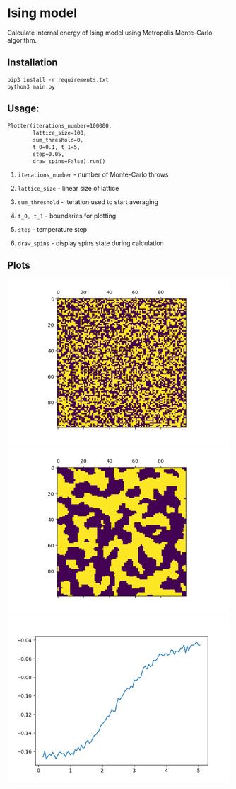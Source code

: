 # Ising model

Calculate internal energy of Ising model using Metropolis Monte-Carlo algorithm.

## Installation

    pip3 install -r requirements.txt
    python3 main.py

## Usage:

    Plotter(iterations_number=100000,
		    lattice_size=100,
		    sum_threshold=0,
		    t_0=0.1, t_1=5,
		    step=0.05,
		    draw_spins=False).run()


1) `iterations_number` - number of Monte-Carlo throws

2) `lattice_size` - linear size of lattice

3) `sum_threshold` - iteration used to start averaging

4) `t_0, t_1` - boundaries for plotting

5) `step` - temperature step

6) `draw_spins` - display spins state during calculation

## Plots

![](./initial_state.png)
![](./end_state.png)
![](./energy_vs_temperature.png)

